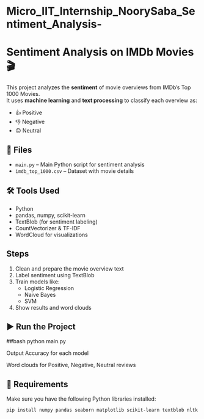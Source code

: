 # Micro_IIT_Internship_NoorySaba_Sentiment_Analysis-


# Sentiment Analysis on IMDb Movies 🎬

This project analyzes the **sentiment** of movie overviews from IMDb’s Top 1000 Movies.  
It uses **machine learning** and **text processing** to classify each overview as:

- 👍 Positive  
- 👎 Negative  
- 😐 Neutral  

## 📁 Files

- `main.py` – Main Python script for sentiment analysis  
- `imdb_top_1000.csv` – Dataset with movie details

## 🛠 Tools Used

- Python
- pandas, numpy, scikit-learn
- TextBlob (for sentiment labeling)
- CountVectorizer & TF-IDF
- WordCloud for visualizations

## Steps

1. Clean and prepare the movie overview text
2. Label sentiment using TextBlob
3. Train models like:
   - Logistic Regression
   - Naive Bayes
   - SVM
4. Show results and word clouds

## ▶️ Run the Project

##bash
python main.py

Output
Accuracy for each model

Word clouds for Positive, Negative, Neutral reviews


## 📌 Requirements

Make sure you have the following Python libraries installed:

```bash
pip install numpy pandas seaborn matplotlib scikit-learn textblob nltk wordcloud beautifulsoup4
